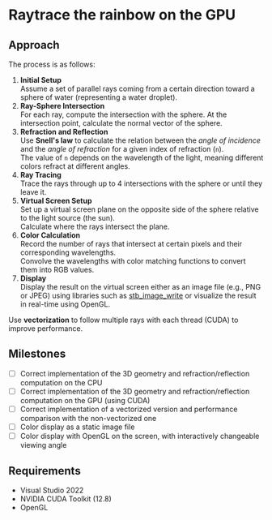 # Raytrace the rainbow on the GPU

## Approach

The process is as follows:

1. **Initial Setup**  
   Assume a set of parallel rays coming from a certain direction toward a sphere of water (representing a water droplet).
2. **Ray-Sphere Intersection**  
   For each ray, compute the intersection with the sphere. At the intersection point, calculate the normal vector of the sphere.
3. **Refraction and Reflection**  
   Use **Snell's law** to calculate the relation between the *angle of incidence* and the *angle of refraction* for a given index of refraction (`n`).  
   The value of `n` depends on the wavelength of the light, meaning different colors refract at different angles.
4. **Ray Tracing**  
   Trace the rays through up to 4 intersections with the sphere or until they leave it.
5. **Virtual Screen Setup**  
   Set up a virtual screen plane on the opposite side of the sphere relative to the light source (the sun).  
   Calculate where the rays intersect the plane.
6. **Color Calculation**  
   Record the number of rays that intersect at certain pixels and their corresponding wavelengths.  
   Convolve the wavelengths with color matching functions to convert them into RGB values.
7. **Display**  
   Display the result on the virtual screen either as an image file (e.g., PNG or JPEG) using libraries such as [stb_image_write](https://github.com/nothings/stb/blob/master/stb_image_write.h) or visualize the result in real-time using OpenGL.

Use **vectorization** to follow multiple rays with each thread (CUDA) to improve performance.



## Milestones

- [ ] Correct implementation of the 3D geometry and refraction/reflection computation on the CPU
- [ ] Correct implementation of the 3D geometry and refraction/reflection computation on the GPU (using CUDA)
- [ ] Correct implementation of a vectorized version and performance comparison with the non-vectorized one
- [ ] Color display as a static image file
- [ ] Color display with OpenGL on the screen, with interactively changeable viewing angle

## Requirements

- Visual Studio 2022
- NVIDIA CUDA Toolkit (12.8)
- OpenGL
